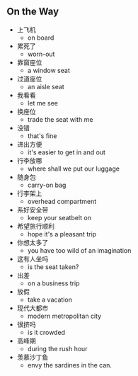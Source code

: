 ## On the Way

* 上飞机
  * on board
* 累死了
  * worn-out
* 靠窗座位
  * a window seat
* 过道座位
  * an aisle seat
* 我看看
  * let me see
* 换座位
  * trade the seat with me
* 没错
  * that's fine
* 进出方便
  * it's easier to get in and out
* 行李放哪
  * where shall we put our luggage
* 随身包
  * carry-on bag
* 行李架上
  * overhead compartment
* 系好安全带
  * keep your seatbelt on
* 希望旅行顺利
  * hope it's a pleasant trip
* 你想太多了
  * you have too wild of an imagination
* 这有人坐吗
  * is the seat taken?
* 出差
  * on a business trip
* 放假
  * take a vacation
* 现代大都市
  * modern metropolitan city
* 很挤吗
  * is it crowded
* 高峰期
  * during the rush hour
* 羡慕沙丁鱼
  * envy the sardines in the can.